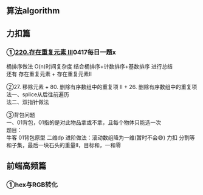 ## 算法algorithm
## 力扣篇
### ①[220.存在重复元素 III](https://leetcode-cn.com/problems/contains-duplicate-iii/)0417每日一题x
桶排序做法 O(n)时间复杂度
结合桶排序+计数排序+基数排序 进行总结  
还有 存在重复元素 + 存在重复元素II  
  
②27. 移除元素 + 80. 删除有序数组中的重复项 II + 26. 删除有序数组中的重复项  
法一、splice从后往前遍历  
法二、双指针做法  
  
③背包问题  
一、01背包，01指的是对此物品拿或不拿，且每个物体只能选一次  
题目：  
牛客 01背包原型  二维dp  进阶做法：滚动数组降为一维(暂时不会😅)
力扣 分割等和子集，最后一块石头的重量II，目标和，一和零

## 前端高频篇
### ①hex与RGB转化